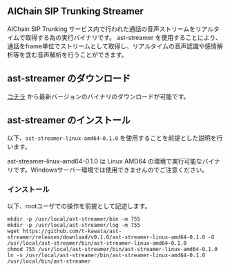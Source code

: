 ## AIChain SIP Trunking Streamer
AIChain SIP Trunking サービス内で行われた通話の音声ストリームをリアルタイムで取得する為の実行バイナリです。
ast-streamer を使用することにより、通話をframe単位でストリームとして取得し、リアルタイムの音声認識や感情解析等を含む音声解析を行うことができます。

## ast-streamer のダウンロード
[コチラ](https://github.com/t-kawata/ast-streamer/releases) から最新バージョンのバイナリのダウンロードが可能です。

## ast-streamer のインストール
以下、`ast-streamer-linux-amd64-0.1.0` を使用することを前提とした説明を行います。

ast-streamer-linux-amd64-0.1.0 は Linux AMD64 の環境で実行可能なバイナリです。Windowsサーバー環境では使用できませんのでご注意ください。

### インストール
以下、rootユーザでの操作を前提として記述します。
```
mkdir -p /usr/local/ast-streamer/bin -m 755
mkdir -p /usr/local/ast-streamer/log -m 755
wget https://github.com/t-kawata/ast-streamer/releases/download/v0.1.0/ast-streamer-linux-amd64-0.1.0 -O /usr/local/ast-streamer/bin/ast-streamer-linux-amd64-0.1.0
chmod 755 /usr/local/ast-streamer/bin/ast-streamer-linux-amd64-0.1.0
ln -s /usr/local/ast-streamer/bin/ast-streamer-linux-amd64-0.1.0 /usr/local/bin/ast-streamer
```